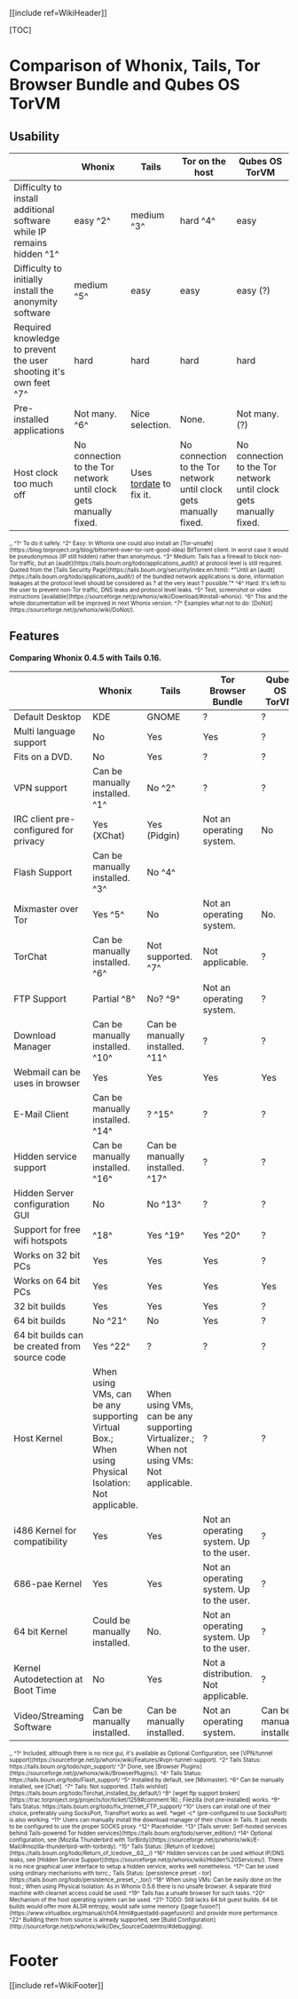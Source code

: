 [[include ref=WikiHeader]]

[TOC]

# Comparison of Whonix, Tails, Tor Browser Bundle and Qubes OS TorVM
## Usability
| | Whonix | Tails | Tor on the host | Qubes OS TorVM
------------- |  ------------- | ------------- | ------------- | -------------
Difficulty to install additional software while IP remains hidden ^1^ | easy ^2^ | medium ^3^ | hard ^4^ | easy
Difficulty to initially install the anonymity software | medium ^5^ | easy | easy | easy (?)
Required knowledge to prevent the user shooting it's own feet ^7^ | hard | hard | hard | hard
Pre-installed applications | Not many. ^6^ | Nice selection. | None. | Not many. (?)
Host clock too much off | No connection to the Tor network until clock gets manually fixed. | Uses [tordate](https://tails.boum.org/contribute/design/Time_syncing/) to fix it. | No connection to the Tor network until clock gets manually fixed. | No connection to the Tor network until clock gets manually fixed.

<font size="-3">
,,
^1^ To do it safely.
^2^ Easy: In Whonix one could also install an [Tor-unsafe](https://blog.torproject.org/blog/bittorrent-over-tor-isnt-good-idea) BitTorrent client. In worst case it would be pseudonymous (IP still hidden) rather than anonymous.
^3^ Medium: Tails has a firewall to block non-Tor traffic, but an [audit](https://tails.boum.org/todo/applications_audit/) at protocol level is still required. Quoted from the [Tails Security Page](https://tails.boum.org/security/index.en.html): *"Until an [audit](https://tails.boum.org/todo/applications_audit/) of the bundled network applications is done, information leakages at the protocol level should be considered as ? at the very least ? possible."*
^4^ Hard: It's left to the user to prevent non-Tor traffic, DNS leaks and protocol level leaks.
^5^ Text, screenshot or video instructions [available](https://sourceforge.net/p/whonix/wiki/Download/#install-whonix).
^6^ This and the whole documentation will be improved in next Whonix version.
^7^ Examples what not to do: [DoNot](https://sourceforge.net/p/whonix/wiki/DoNot/).
</font>

## Features
**Comparing Whonix 0.4.5 with Tails 0.16.**

| | Whonix | Tails | Tor Browser Bundle | Qubes OS TorVM
------------- |  ------------- | ------------- | ------------- | -------------
Default Desktop | KDE | GNOME | ? | ?
Multi language support | No | Yes | Yes | ?
Fits on a DVD. | No | Yes | ? | ?
VPN support | Can be manually installed. ^1^ | No ^2^ | ? | ?
IRC client pre-configured for privacy | Yes (XChat) | Yes (Pidgin) | Not an operating system. | No
Flash Support | Can be manually installed. ^3^ | No ^4^
Mixmaster over Tor | Yes ^5^ | No | Not an operating system. | No.
TorChat | Can be manually installed. ^6^ | Not supported. ^7^ | Not applicable. | ?
FTP Support | Partial ^8^ | No? ^9^ | Not an operating system. | ?
Download Manager | Can be manually installed. ^10^ | Can be manually installed. ^11^ | ? | ?
Webmail can be uses in browser | Yes | Yes | Yes | Yes
E-Mail Client | Can be manually installed. ^14^ | ? ^15^ | ? | ?
Hidden service support | Can be manually installed. ^16^ | Can be manually installed. ^17^ | ? | ?
Hidden Server configuration GUI | No | No ^13^ | ? | ?
Support for free wifi hotspots | ^18^ | Yes ^19^ | Yes ^20^ | ?
Works on 32 bit PCs | Yes | Yes | Yes | ?
Works on 64 bit PCs | Yes | Yes | Yes | Yes
32 bit builds | Yes | Yes | Yes | ?
64 bit builds | No ^21^ | No | Yes | ?
64 bit builds can be created from source code | Yes ^22^ | ? | ? | ?
Host Kernel | When using VMs, can be any supporting Virtual Box.; When using Physical Isolation: Not applicable. |  When using VMs, can be any supporting Virtualizer.; When not using VMs: Not applicable. | ? | ?
i486 Kernel for compatibility | Yes | Yes | Not an operating system. Up to the user. | ?
686-pae Kernel | Yes | Yes | Not an operating system. Up to the user. | ?
64 bit Kernel | Could be manually installed. | No. | Not an operating system. Up to the user. | ?
Kernel Autodetection at Boot Time | No | Yes | Not a distribution. Not applicable. | ?
Video/Streaming Software | Can be manually installed. | Can be manually installed. | Not an operating system. | Can be manually installed.

<font size="-3">
,,
^1^ Included, although there is no nice gui, it's available as Optional Configuration, see [VPN/tunnel support](https://sourceforge.net/p/whonix/wiki/Features/#vpn-tunnel-support).
^2^ Tails Status: https://tails.boum.org/todo/vpn_support/
^3^ Done, see [Browser Plugins](https://sourceforge.net/p/whonix/wiki/BrowserPlugins/).
^4^ Tails Status: https://tails.boum.org/todo/Flash_support/
^5^ Installed by default, see [Mixmaster].
^6^ Can be manually installed, see [Chat].
^7^ Tails: Not supported. [Tails wishlist](https://tails.boum.org/todo/Torchat_installed_by_default/)
^8^ [wget ftp support broken](https://trac.torproject.org/projects/tor/ticket/1259#comment:16).; Filezilla (not pre-installed) works.
^9^ Tails Status: https://tails.boum.org/todo/fix_Internet_FTP_support/
^10^ Users can install one of their choice, preferably using SocksPort, TransPort works as well. *wget -c* (pre-configured to use SocksPort) is also working.
^11^ Users can manually install the download manager of their choice in Tails. It just needs to be configured to use the proper SOCKS proxy.
^12^ Placeholder.
^13^ [Tails server: Self-hosted services behind Tails-powered Tor hidden services](https://tails.boum.org/todo/server_edition/)
^14^ Optional configuration, see [Mozilla Thunderbird with TorBirdy](https://sourceforge.net/p/whonix/wiki/E-Mail/#mozilla-thunderbird-with-torbirdy).
^15^ Tails Status: [Return of Icedove](https://tails.boum.org/todo/Return_of_Icedove__63__/)
^16^ Hidden services can be used without IP/DNS leaks, see [Hidden Service Support](https://sourceforge.net/p/whonix/wiki/Hidden%20Services/). There is no nice graphical user interface to setup a hidden service, works well nonetheless.
^17^ Can be used using ordinary mechanisms with torrc.; Tails Status: [persistence preset - tor](https://tails.boum.org/todo/persistence_preset_-_tor/)
^18^ When using VMs: Can be easily done on the host.; When using Physical Isolation: As in Whonix 0.5.6 there is no unsafe browser. A separate third machine with clearnet access could be used.
^19^ Tails has a unsafe browser for such tasks.
^20^ Mechanism of the host operating system can be used.
^21^ TODO: Still lacks 64 bit guest builds. 64 bit builds would offer more ALSR entropy, would safe some memory ([page fusion?](https://www.virtualbox.org/manual/ch04.html#guestadd-pagefusion)) and provide more performance.
^22^ Building them from source is already supported, see [Build Configuration](http://sourceforge.net/p/whonix/wiki/Dev_SourceCodeIntro/#debugging).
</font>

# Footer #
[[include ref=WikiFooter]]